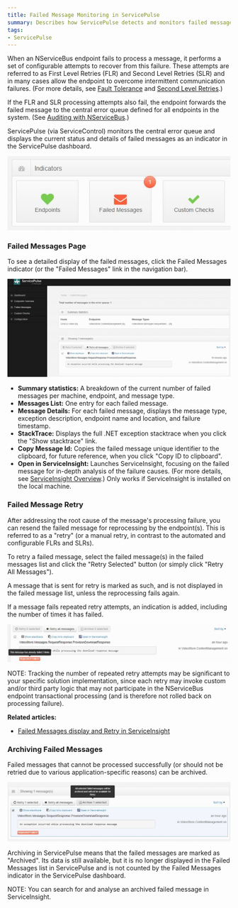 ```yaml
---
title: Failed Message Monitoring in ServicePulse
summary: Describes how ServicePulse detects and monitors failed messages, and how you can resend messages for reprocessing, or archive repeatedly failing messages
tags:
- ServicePulse
---
```


When an NServiceBus endpoint fails to process a message, it performs a set of configurable attempts to recover from this failure. These attempts are referred to as First Level Retries (FLR) and Second Level Retries (SLR) and in many cases allow the endpoint to overcome intermittent communication failures. (For more details, see [Fault Tolerance](/servicematrix/getting-started-with-nservicebus-using-servicematrix-2.0-fault-tolerance.md#fault-tolerance) and [Second Level Retries](/nservicebus/errors/automatic-retries.md).)

If the FLR and SLR processing attempts also fail, the endpoint forwards the failed message to the central error queue defined for all endpoints in the system. (See [Auditing with NServiceBus](/nservicebus/operations/auditing.md).) 

ServicePulse (via ServiceControl) monitors the central error queue and displays the current status and details of failed messages as an indicator in the ServicePulse dashboard.

![Failed Messages indicator](images/indicators-failed-message.jpg)
    

### Failed Messages Page

To see a detailed display of the failed messages, click the Failed Messages indicator (or the "Failed Messages" link in the navigation bar).


![Failed Messages Page](images/failed-messages.page.jpg)

* **Summary statistics:** A breakdown of the current number of failed messages per machine, endpoint, and message type.
* **Messages List:** One entry for each failed message.
* **Message Details:** For each failed message, displays the message type, exception description, endpoint name and location, and failure timestamp.    
* **StackTrace:** Displays the full .NET exception stacktrace when you click the "Show stacktrace" link.
* **Copy Message Id:** Copies the failed message unique identifier to the clipboard, for future reference, when you click "Copy ID to clipboard". 
* **Open in ServiceInsight:** Launches ServiceInsight, focusing on the failed message for in-depth analysis of the failure causes. (For more details, see [ServiceInsight Overview](/serviceinsight/getting-started-overview.md).) Only works if ServiceInsight is installed on the local machine.   

### Failed Message Retry

After addressing the root cause of the message's processing failure, you can resend the failed message for reprocessing by the endpoint(s). This is referred to as a "retry" (or a manual retry, in contrast to the automated and configurable FLRs and SLRs).

To retry a failed message, select the failed message(s) in the failed messages list and click the "Retry Selected" button (or simply click "Retry All Messages").

A message that is sent for retry is marked as such, and is not displayed in the failed message list, unless the reprocessing fails again.

If a message fails repeated retry attempts, an indication is added, including the number of times it has failed. 
   
   
![Repeated failure indication](images/failed-messages-repeated-failure.jpg)

NOTE: Tracking the number of repeated retry attempts may be significant to your specific solution implementation, since each retry may invoke custom and/or third party logic that may not participate in the NServiceBus endpoint transactional  processing (and is therefore not rolled back on processing failure). 


**Related articles:**

* [Failed Messages display and Retry in ServiceInsight](/serviceinsight/getting-started-overview.md#errors-and-retries)

### Archiving Failed Messages

Failed messages that cannot be processed successfully (or should not be retried due to various application-specific reasons) can be archived.

![Failed Message Archive](images/failed-messages-archive.jpg)

Archiving in ServicePulse means that the failed messages are marked as "Archived". Its data is still available, but it is no longer displayed in the Failed Messages list in ServicePulse and is not counted by the Failed Messages indicator in the ServicePulse dashboard.

NOTE: You can search for and analyse an archived failed message in ServiceInsight.